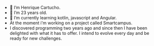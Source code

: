 - 👋 I’m Henrique Cartucho.
- 👀 I’m 23 years old.
- 🌱 I’m currently learning kotlin, javascript and Angular.
- At the moment i'm working on a project called Smartcampus.
- I discovered programming two years ago and since then I have been delighted with what it has to offer. I intend to evolve every day and be ready for new challenges.

<!---
henriquecartucho/henriquecartucho is a ✨ special ✨ repository because its `README.md` (this file) appears on your GitHub profile.
You can click the Preview link to take a look at your changes.
--->
